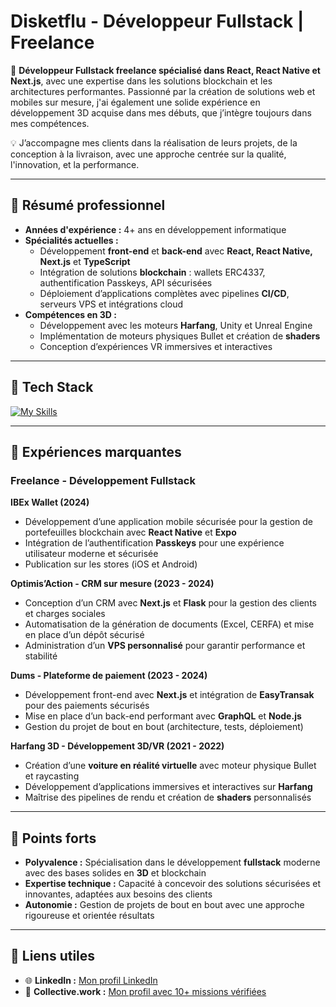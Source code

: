 # Disketflu - Développeur Fullstack | Freelance

🎯 **Développeur Fullstack freelance spécialisé dans React, React Native et Next.js**, avec une expertise dans les solutions blockchain et les architectures performantes. Passionné par la création de solutions web et mobiles sur mesure, j'ai également une solide expérience en développement 3D acquise dans mes débuts, que j’intègre toujours dans mes compétences.  

💡 J’accompagne mes clients dans la réalisation de leurs projets, de la conception à la livraison, avec une approche centrée sur la qualité, l'innovation, et la performance.

---

## 🚀 Résumé professionnel
- **Années d'expérience :** 4+ ans en développement informatique
- **Spécialités actuelles :**
  - Développement **front-end** et **back-end** avec **React, React Native, Next.js** et **TypeScript**
  - Intégration de solutions **blockchain** : wallets ERC4337, authentification Passkeys, API sécurisées
  - Déploiement d’applications complètes avec pipelines **CI/CD**, serveurs VPS et intégrations cloud
- **Compétences en 3D :**
  - Développement avec les moteurs **Harfang**, Unity et Unreal Engine
  - Implémentation de moteurs physiques Bullet et création de **shaders**
  - Conception d’expériences VR immersives et interactives

---

## 🔧 Tech Stack
[![My Skills](https://skillicons.dev/icons?i=react,reactnative,nextjs,ts,python,flask,nodejs,graphql,docker,postgres,mongo,figma,blender,unity)](https://skillicons.dev)

---

## 💼 Expériences marquantes

### **Freelance - Développement Fullstack**
**IBEx Wallet (2024)**  
- Développement d’une application mobile sécurisée pour la gestion de portefeuilles blockchain avec **React Native** et **Expo**  
- Intégration de l’authentification **Passkeys** pour une expérience utilisateur moderne et sécurisée  
- Publication sur les stores (iOS et Android)  

**Optimis’Action - CRM sur mesure (2023 - 2024)**  
- Conception d’un CRM avec **Next.js** et **Flask** pour la gestion des clients et charges sociales  
- Automatisation de la génération de documents (Excel, CERFA) et mise en place d’un dépôt sécurisé  
- Administration d’un **VPS personnalisé** pour garantir performance et stabilité  

**Dums - Plateforme de paiement (2023 - 2024)**  
- Développement front-end avec **Next.js** et intégration de **EasyTransak** pour des paiements sécurisés  
- Mise en place d’un back-end performant avec **GraphQL** et **Node.js**  
- Gestion du projet de bout en bout (architecture, tests, déploiement)  

**Harfang 3D - Développement 3D/VR (2021 - 2022)**  
- Création d’une **voiture en réalité virtuelle** avec moteur physique Bullet et raycasting  
- Développement d’applications immersives et interactives sur **Harfang**  
- Maîtrise des pipelines de rendu et création de **shaders** personnalisés  

---

## 🌟 Points forts
- **Polyvalence :** Spécialisation dans le développement **fullstack** moderne avec des bases solides en **3D** et blockchain  
- **Expertise technique :** Capacité à concevoir des solutions sécurisées et innovantes, adaptées aux besoins des clients  
- **Autonomie :** Gestion de projets de bout en bout avec une approche rigoureuse et orientée résultats  

---

## 🔗 Liens utiles
- 🌐 **LinkedIn :** [Mon profil LinkedIn](https://www.linkedin.com/in/ton-profil)  
- 🤝 **Collective.work :** [Mon profil avec 10+ missions vérifiées](https://www.collective.work/profil)  
